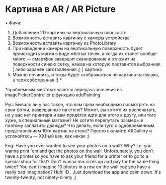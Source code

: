 # Картина в AR / AR Picture

• Фичи: 
1. Добавление 2D картины на вертикальную плоскость 
2. Возможность вставить картинку с камеры устройства
3. Возможность вставить картинку из PhotoLibrary
4. При наведении камеры на вертикальную поверхность будет происходить магия в виде жёлтых точек, а когда их станет вообще много — смартфон завершит сканирование и отложит на поверхности синюю сетку, нажав на которую поставится выбранная [ либо заранее заготовленная ;) ] картина
5. Можно починить, и тогда будет отображаться не картина-заглушка, а твоя собственная ;) *

*проблемным местом является передача значения из imagePickerController в функцию addPainting

Рус:
Бывало ли у вас такое, что вам прям необходимо посмотреть на свои фотки, развешанные на стене? Может, вы хотите их распечатать, но у вас нет принтера и вам придётся идти для этого к другу, или того хуже, в специальный магазин? Не хотите перепутать размеры и поэтому заплатить дважды? Что делать, если туго с одновременным представлением 10ти картин на стене? Просто скачайте ARGallery и успокойтесь — XXI-ый век, как никак ;)

Eng:
Have you ever wanted to see your photos on a wall? Why? I.e. you wanna print 'em and get the photos on the wall. Unfortunately, you don't have a printer so you have to ask your friend for a printer or to go to a special shop for that? Don't wanna mix sizes up and pay for the same thing twice? You can't imagine 10 photos in a row on the wall coz you have a really bad imagination? Huh! :D . Just download the app and calm down. It's twenty-twenty, not ninety-ninety ;)
